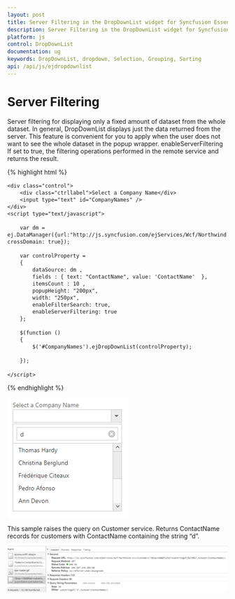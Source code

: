 ```yaml
---
layout: post
title: Server Filtering in the DropDownList widget for Syncfusion Essential JS
description: Server Filtering in the DropDownList widget for Syncfusion Essential JS
platform: js
control: DropDownList
documentation: ug
keywords: DropDownList, dropdown, Selection, Grouping, Sorting
api: /api/js/ejdropdownlist
---
```

# Server Filtering

Server filtering for displaying only a fixed amount of dataset from the whole dataset. In general, DropDownList displays just the data returned from the server. This feature is convenient for you to apply when the user does not want to see the whole dataset in the popup wrapper.
enableServerFiltering If set to true, the filtering operations performed in the remote service and returns the result.

{% highlight html %}

    <div class="control">
        <div class="ctrllabel">Select a Company Name</div>
        <input type="text" id="CompanyNames" />
    </div>
    <script type="text/javascript">
	
        var dm = ej.DataManager({url:"http://js.syncfusion.com/ejServices/Wcf/Northwind.svc/Customers", crossDomain: true});
		
        var controlProperty = 
        {
            dataSource: dm , 
            fields : { text: "ContactName", value: 'ContactName'  }, 
            itemsCount : 10 , 
            popupHeight: "200px",
            width: "250px",
            enableFilterSearch: true,
            enableServerFiltering: true
        };
	
        $(function () 
		{
			$('#CompanyNames').ejDropDownList(controlProperty);
			 
		});

    </script>

{% endhighlight %}

![](ServerFiltering_images/ServerFiltering_image2.png)

This sample raises the query on Customer service. Returns ContactName records for customers with ContactName containing the string “d”.

![](ServerFiltering_images/ServerFiltering_image1.png)

